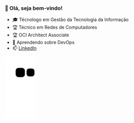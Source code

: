 ### 👋 Olá, seja bem-vindo!

- 🎓 Técnologo em Gestão da Tecnologia da Informação
- 🏆 Técnico em Redes de Computadores
- 🏆 OCI Architect Associate
- 💬 Aprendendo sobre DevOps
- 📫 <a href="https://www.linkedin.com/in/anthonysza/"> LinkedIn</a> 

![Snake animation](https://github.com/luihkiin/luihkiin/blob/output/github-contribution-grid-snake.svg)
